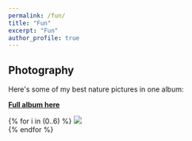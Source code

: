 ```yaml
---
permalink: /fun/
title: "Fun"
excerpt: "Fun"
author_profile: true
---
```

## Photography

Here's some of my best nature pictures in one album:


<b>[Full album here](https://photos.app.goo.gl/AAMZ1BjVA2jfkRh29/)</b>

{% for i in (0..6) %}
<img src="/files/showcase_images/{{ i }}.jpg"><br>
{% endfor %}
